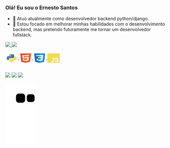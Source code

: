 ### Olá! Eu sou o Ernesto Santos

- 🔭 Atuo atualmente como desenvolvedor backend python/django. 
- 🌱 Estou focado em melhorar minhas habilidades com o desenvolvimento backend, mas pretendo futuramente me tornar um desenvolvedor fullstack.

 <div>
  <a href="https://github.com/ErnestoTSantos">
  <img height="150em" src="https://github-readme-stats.vercel.app/api?username=ErnestoTSantos&show_icons=true&theme=dark&include_all_commits=true&count_private=true"/>
  <img height="150em" src="https://github-readme-stats.vercel.app/api/top-langs/?username=ErnestoTSantos&layout=compact&langs_count=7&theme=dark"/>
</div>

<div style="display: inline_block"><br>
  <img align="center" alt="Ernesto-Python" height="30" width="40" src="https://raw.githubusercontent.com/devicons/devicon/master/icons/python/python-original.svg">
  <img align="center" alt="Ernesto-HTML" height="30" width="40" src="https://raw.githubusercontent.com/devicons/devicon/master/icons/html5/html5-original.svg">
  <img align="center" alt="Ernesto-CSS" height="30" width="40" src="https://raw.githubusercontent.com/devicons/devicon/master/icons/css3/css3-original.svg">
  <img align="center" alt="Ernesto-Js" height="30" width="40" src="https://raw.githubusercontent.com/devicons/devicon/master/icons/javascript/javascript-plain.svg">
</div>
  
  ##
  
<div> 
  <a href="https://www.instagram.com/ernesto_terra/" target="_blank"><img src="https://img.shields.io/badge/-Instagram-%23E4405F?style=for-the-badge&logo=instagram&logoColor=white" target="_blank"></a>
  <a href = "mailto:ernesto.terra2003@gmail.com"><img src="https://img.shields.io/badge/-Gmail-%23333?style=for-the-badge&logo=gmail&logoColor=white" target="_blank"></a>
  <a href="https://www.linkedin.com/in/ernesto-santos-324a32215" target="_blank"><img src="https://img.shields.io/badge/-LinkedIn-%230077B5?style=for-the-badge&logo=linkedin&logoColor=white" target="_blank"></a> 
 
  ![Snake animation](https://github.com/ErnestoTSantos/ErnestoTSantos/blob/output/github-contribution-grid-snake.svg)
 
</div>
